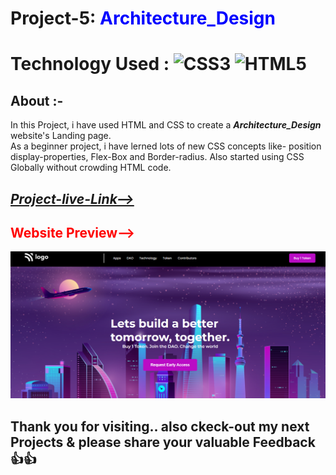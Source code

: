 # Project-5: <span style="color:blue"> **Architecture_Design**</span>
# Technology Used : ![CSS3](https://img.shields.io/badge/css3-%231572B6.svg?style=for-the-badge&logo=css3&logoColor=white) ![HTML5](https://img.shields.io/badge/html5-%23E34F26.svg?style=for-the-badge&logo=html5&logoColor=white)

##  **About** :- 
In this Project, i have used HTML and CSS to create a ***Architecture_Design*** website's Landing page.  
As a beginner project, i have lerned lots of new CSS  concepts like- position display-properties, Flex-Box and Border-radius. Also started using CSS Globally without crowding HTML code. 

## [***Project-live-Link-->***]() 

## <span style="color:red"> **Website Preview-->**</span>
![Home-Page](./assets/Thumbnail.png)

## Thank you for visiting.. also ckeck-out my next Projects & please share your valuable Feedback 👍👍    
